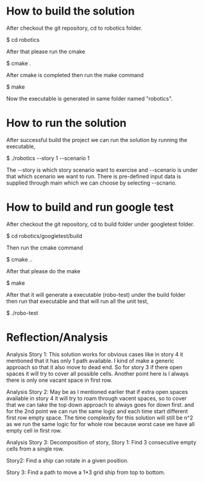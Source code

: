 # How to build the solution
After checkout the git repository, cd to robotics folder.

$ cd robotics

After that please run the cmake 

$ cmake .

After cmake is completed then run the make command

$ make

Now the executable is generated in same folder named "robotics".



# How to run the solution
After successful build the project we can run the solution by running the executable,

$ ./robotics --story 1 --scenario 1

The --story is which story scenario want to exercise and --scenario is under that which scenario we want to run.
There is pre-defined input data is supplied through main which we can choose by selecting --scnario.


# How to build and run google test
After checkout the git repository, cd to build folder under googletest folder.

$ cd robotics/googletest/build

Then run the cmake command

$ cmake ..

After that please do the make 

$ make

After that it will generate a executable (robo-test) under the build folder then run that executable and that will run all the unit test,

$ ./robo-test

# Reflection/Analysis
Analysis Story 1:
This solution works for obvious cases like in story 4 it mentioned that it has only 1 path available. I kind of make a generic approach so that it also move to dead end. So for story 3 if there open spaces 
it will try to cover all possible cells. 
Another point here is I always there is only one vacant space in first row.

Analysis Story 2:
May be as I mentioned earlier that if extra open spaces available in story 4 it will try to roam through vacent spaces, so to cover that we can take the top down approach to always goes for down first.
and for the 2nd point we can run the same logic and each time start different first row empty space. The time complexity for this solution will still be n^2 as we run the same logic for for whole row because worst case we have all empty cell
in first row.

Analysis Story 3:
Decomposition of story, 
Story 1:
Find 3 consecutive empty cells from a single row.

Story2:
Find a ship can rotate in a given position.

Story 3:
Find a path to move a 1*3 grid ship from top to bottom.
